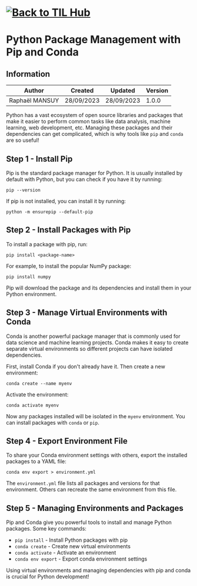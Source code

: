 # [![Back to TIL Hub](https://img.shields.io/badge/←%20Back%20to-TIL%20Hub-blue?style=for-the-badge)](../README.md)
# Python Package Management with Pip and Conda

## Information

| Author         | Created    | Updated    | Version |
| -------------- | ---------- | ---------- | ------- |
| Raphaël MANSUY | 28/09/2023 | 28/09/2023 | 1.0.0   |

Python has a vast ecosystem of open source libraries and packages that make it easier to perform common tasks like data analysis, machine learning, web development, etc. Managing these packages and their dependencies can get complicated, which is why tools like `pip` and `conda` are so useful!

## Step 1 - Install Pip

Pip is the standard package manager for Python. It is usually installed by default with Python, but you can check if you have it by running:

```
pip --version
```

If pip is not installed, you can install it by running:

```
python -m ensurepip --default-pip
```

## Step 2 - Install Packages with Pip

To install a package with pip, run:

```
pip install <package-name>
```

For example, to install the popular NumPy package:

```
pip install numpy
```

Pip will download the package and its dependencies and install them in your Python environment.

## Step 3 - Manage Virtual Environments with Conda

Conda is another powerful package manager that is commonly used for data science and machine learning projects. Conda makes it easy to create separate virtual environments so different projects can have isolated dependencies.

First, install Conda if you don't already have it. Then create a new environment:

```
conda create --name myenv
```

Activate the environment:

```
conda activate myenv
```

Now any packages installed will be isolated in the `myenv` environment. You can install packages with `conda` or `pip`.

## Step 4 - Export Environment File

To share your Conda environment settings with others, export the installed packages to a YAML file:

```
conda env export > environment.yml
```

The `environment.yml` file lists all packages and versions for that environment. Others can recreate the same environment from this file.

## Step 5 - Managing Environments and Packages

Pip and Conda give you powerful tools to install and manage Python packages. Some key commands:

- `pip install` - Install Python packages with pip
- `conda create` - Create new virtual environments
- `conda activate` - Activate an environment
- `conda env export` - Export conda environment settings

Using virtual environments and managing dependencies with pip and conda is crucial for Python development!
